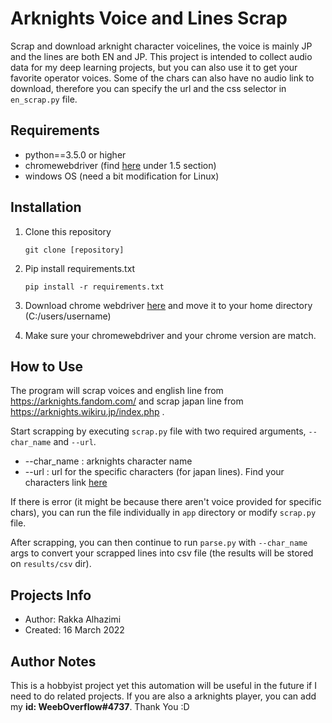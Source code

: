 # Arknights Voice and Lines Scrap
Scrap and download arknight character voicelines, the voice is mainly JP and the lines are both EN and JP. This project is intended to collect audio data for my deep learning projects, but you can also use it to get your favorite operator voices. Some of the chars can also have no audio link to download, therefore you can specify the url and the css selector in `en_scrap.py` file.

## Requirements
- python==3.5.0 or higher
- chromewebdriver (find [here](https://selenium-python.readthedocs.io/installation.html#introduction) under 1.5 section)
- windows OS (need a bit modification for Linux)

## Installation
1. Clone this repository
   ```
   git clone [repository]
   ```
2. Pip install requirements.txt
   ```
   pip install -r requirements.txt
   ```
3. Download chrome webdriver [here](https://sites.google.com/chromium.org/driver/) and move it to your home directory (C:/users/username)

4. Make sure your chromewebdriver and your chrome version are match.


## How to Use
The program will scrap voices and english line from https://arknights.fandom.com/ and scrap japan line from https://arknights.wikiru.jp/index.php .

Start scrapping by executing `scrap.py` file with two required arguments, `--char_name` and `--url`.

- --char_name : arknights character name
- --url : url for the specific characters (for japan lines). Find your characters link [here](https://arknights.wikiru.jp/index.php?%A5%AD%A5%E3%A5%E9%A5%AF%A5%BF%A1%BC%B0%EC%CD%F7)

If there is error (it might be because there aren't voice provided for specific chars), you can run the file individually in `app` directory or modify `scrap.py` file.

After scrapping, you can then continue to run `parse.py` with `--char_name` args to convert your scrapped lines into csv file (the results will be stored on `results/csv` dir).

## Projects Info
- Author: Rakka Alhazimi
- Created: 16 March 2022

## Author Notes
This is a hobbyist project yet this automation will be useful in the future if I need to do related projects. If you are also a arknights player, you can add my **id: WeebOverflow#4737**. Thank You :D